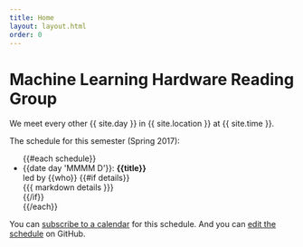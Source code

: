 ```yaml
---
title: Home
layout: layout.html
order: 0
---
```

# Machine Learning Hardware Reading Group

We meet every other {{ site.day }} in {{ site.location }} at {{ site.time }}.

The schedule for this semester (Spring 2017):

<ul>
{{#each schedule}}
    <li>
      <time>{{date day 'MMMM D'}}</time>: <strong>{{title}}</strong><br>
      led by {{who}}
      {{#if details}}<div>{{{ markdown details }}}</div>{{/if}}
    </li>
{{/each}}
</ul>

You can [subscribe to a calendar][ics] for this schedule.
And you can [edit the schedule][edit] on GitHub.

[edit]: https://github.com/cucapra/cslrg/edit/master/src/schedule.yaml
[ics]: calendar.ics
